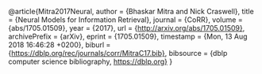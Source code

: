 @article{Mitra2017Neural,
  author    = {Bhaskar Mitra and
               Nick Craswell},
  title     = {Neural Models for Information Retrieval},
  journal   = {CoRR},
  volume    = {abs/1705.01509},
  year      = {2017},
  url       = {http://arxiv.org/abs/1705.01509},
  archivePrefix = {arXiv},
  eprint    = {1705.01509},
  timestamp = {Mon, 13 Aug 2018 16:46:28 +0200},
  biburl    = {https://dblp.org/rec/journals/corr/MitraC17.bib},
  bibsource = {dblp computer science bibliography, https://dblp.org}
}